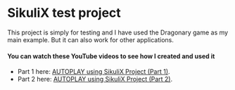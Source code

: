 # SikuliX test project

This project is simply for testing and I have used the Dragonary game as my main example. But it can also work for other applications.

#### You can watch these YouTube videos to see how I created and used it
- Part 1 here: [AUTOPLAY using SikuliX Project (Part 1)](https://youtu.be/TUUWTE534wE).
- Part 2 here: [AUTOPLAY using SikuliX Project (Part 2)](https://youtu.be/DvJos-TVoDk).
